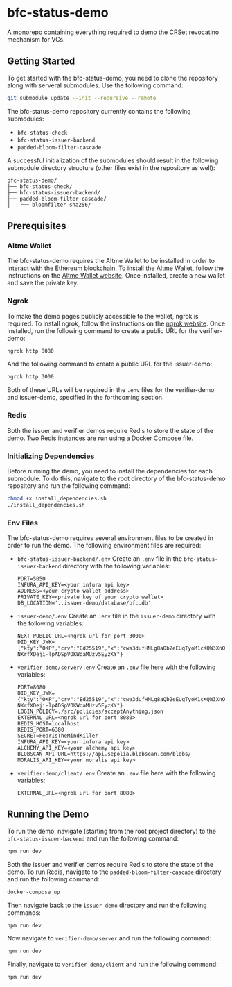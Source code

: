 # bfc-status-demo
A monorepo containing everything required to demo the CRSet revocatino mechanism for VCs.

## Getting Started
To get started with the bfc-status-demo, you need to clone the repository along with serveral submodules. Use the following command:

```sh
git submodule update --init --recursive --remote
```

The bfc-status-demo repository currently contains the following submodules:
- `bfc-status-check`
- `bfc-status-issuer-backend`
- `padded-bloom-filter-cascade`

A successful initialization of the submodules should result in the following submodule directory structure (other files exist in the repository as well):

```
bfc-status-demo/
├── bfc-status-check/
├── bfc-status-issuer-backend/
├── padded-bloom-filter-cascade/
│   └── bloomfilter-sha256/
```

## Prerequisites

### Altme Wallet
The bfc-status-demo requires the Altme Wallet to be installed in order to interact with the Ethereum blockchain. To install the Altme Wallet, follow the instructions on the [Altme Wallet website](https://altme.io/). Once installed, create a new wallet and save the private key.

### Ngrok
To make the demo pages publicly accessible to the wallet, ngrok is required. To install ngrok, follow the instructions on the [ngrok website](https://ngrok.com/download). Once installed, run the following command to create a public URL for the verifier-demo:

```sh
ngrok http 8080
```

And the following command to create a public URL for the issuer-demo:

```sh
ngrok http 3000
```

Both of these URLs will be required in the `.env` files for the verifier-demo and issuer-demo, specified in the forthcoming section.

### Redis
Both the issuer and verifier demos require Redis to store the state of the demo. Two Redis instances are run using a Docker Compose file.

### Initializing Dependencies
Before running the demo, you need to install the dependencies for each submodule. To do this, navigate to the root directory of the bfc-status-demo repository and run the following command:

```sh
chmod +x install_dependencies.sh
./install_dependencies.sh
```


### Env Files
The bfc-status-demo requires several environment files to be created in order to run the demo. The following environment files are required:

- `bfc-status-issuer-backend/.env`
Create an `.env` file in the `bfc-status-issuer-backend` directory with the following variables:

    ```
    PORT=5050
    INFURA_API_KEY=<your infura api key>
    ADDRESS=<your crypto wallet address>
    PRIVATE_KEY=<private key of your crypto wallet>
    DB_LOCATION='..issuer-demo/database/bfc.db'
    ```

- `issuer-demo/.env`
Create an `.env` file in the `issuer-demo` directory with the following variables:

    ```
    NEXT_PUBLIC_URL=<ngrok url for port 3000>
    DID_KEY_JWK={"kty":"OKP","crv":"Ed25519","x":"cwa3dufHNLg8aQb2eEUqTyoM1cKQW3XnOkMkj_AAl5M","d":"me03qhLByT-NKrfXDeji-lpADSpVOKWoaMUzv5EyzKY"}
    ```

- `verifier-demo/server/.env`
Create an `.env` file here with the following variables:

    ```
    PORT=8080
    DID_KEY_JWK={"kty":"OKP","crv":"Ed25519","x":"cwa3dufHNLg8aQb2eEUqTyoM1cKQW3XnOkMkj_AAl5M","d":"me03qhLByT-NKrfXDeji-lpADSpVOKWoaMUzv5EyzKY"}
    LOGIN_POLICY=./src/policies/acceptAnything.json
    EXTERNAL_URL=<ngrok url for port 8080>
    REDIS_HOST=localhost
    REDIS_PORT=6380
    SECRET=FearIsTheMindKiller
    INFURA_API_KEY=<your infura api key>
    ALCHEMY_API_KEY=<your alchemy api key>
    BLOBSCAN_API_URL=https://api.sepolia.blobscan.com/blobs/
    MORALIS_API_KEY=<your moralis api key>
    ```

- `verifier-demo/client/.env`
Create an `.env` file here with the following variables:

    ```
    EXTERNAL_URL=<ngrok url for port 8080>
    ```

## Running the Demo

To run the demo, navigate (starting from the root project directory) to the `bfc-status-issuer-backend` and run the following command:

```sh
npm run dev
```

Both the issuer and verifier demos require Redis to store the state of the demo. To run Redis, navigate to the `padded-bloom-filter-cascade` directory and run the following command:

```sh
docker-compose up
```

Then navigate back to the `issuer-demo` directory and run the following commands:

```sh
npm run dev
```

Now navigate to `verifier-demo/server` and run the following command:

```sh
npm run dev
```

Finally, navigate to `verifier-demo/client` and run the following command:

```sh
npm run dev
```
